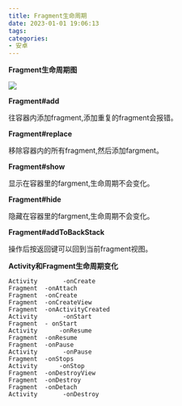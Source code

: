 ```yaml
---
title: Fragment生命周期
date: 2023-01-01 19:06:13
tags:
categories:
- 安卓
---
```


**Fragment生命周期图**

![](https://img2020.cnblogs.com/blog/595094/202004/595094-20200429150020682-753845082.png)

**Fragment#add**

往容器内添加fragment,添加重复的fragment会报错。

**Fragment#replace**

移除容器内的所有fragment,然后添加fargment。

**Fragment#show**

显示在容器里的fargment,生命周期不会变化。

**Fragment#hide**

隐藏在容器里的fargment,生命周期不会变化。

**Fragment#addToBackStack**

操作后按返回键可以回到当前fragment视图。

**Activity和Fragment生命周期变化**

```
Activity       -onCreate
Fragment  -onAttach
Fragment  -onCreate
Fragment  -onCreateView
Fragment  -onActivityCreated
Activity       -onStart
Fragment  - onStart
Activity      -onResume
Fragment  -onResume
Fragment  -onPause
Activity       -onPause
Fragment  -onStops
Activity      -onStop
Fragment  -onDestroyView
Fragment  -onDestroy
Fragment  -onDetach
Activity       -onDestroy
```

